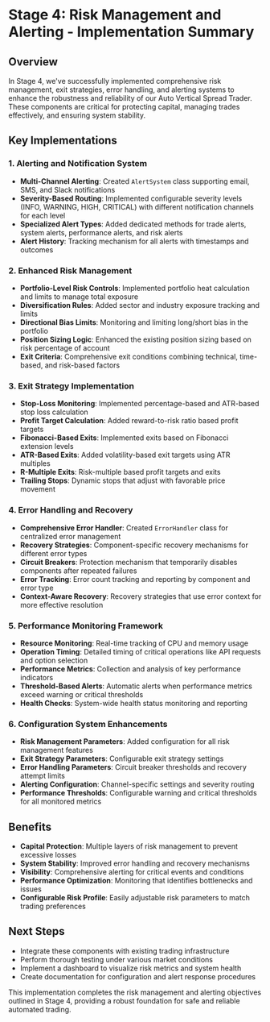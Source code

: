 # Stage 4: Risk Management and Alerting - Implementation Summary

## Overview
In Stage 4, we've successfully implemented comprehensive risk management, exit strategies, error handling, and alerting systems to enhance the robustness and reliability of our Auto Vertical Spread Trader. These components are critical for protecting capital, managing trades effectively, and ensuring system stability.

## Key Implementations

### 1. Alerting and Notification System
- **Multi-Channel Alerting**: Created `AlertSystem` class supporting email, SMS, and Slack notifications
- **Severity-Based Routing**: Implemented configurable severity levels (INFO, WARNING, HIGH, CRITICAL) with different notification channels for each level
- **Specialized Alert Types**: Added dedicated methods for trade alerts, system alerts, performance alerts, and risk alerts
- **Alert History**: Tracking mechanism for all alerts with timestamps and outcomes

### 2. Enhanced Risk Management
- **Portfolio-Level Risk Controls**: Implemented portfolio heat calculation and limits to manage total exposure
- **Diversification Rules**: Added sector and industry exposure tracking and limits
- **Directional Bias Limits**: Monitoring and limiting long/short bias in the portfolio
- **Position Sizing Logic**: Enhanced the existing position sizing based on risk percentage of account
- **Exit Criteria**: Comprehensive exit conditions combining technical, time-based, and risk-based factors

### 3. Exit Strategy Implementation
- **Stop-Loss Monitoring**: Implemented percentage-based and ATR-based stop loss calculation
- **Profit Target Calculation**: Added reward-to-risk ratio based profit targets
- **Fibonacci-Based Exits**: Implemented exits based on Fibonacci extension levels
- **ATR-Based Exits**: Added volatility-based exit targets using ATR multiples
- **R-Multiple Exits**: Risk-multiple based profit targets and exits
- **Trailing Stops**: Dynamic stops that adjust with favorable price movement

### 4. Error Handling and Recovery
- **Comprehensive Error Handler**: Created `ErrorHandler` class for centralized error management
- **Recovery Strategies**: Component-specific recovery mechanisms for different error types
- **Circuit Breakers**: Protection mechanism that temporarily disables components after repeated failures
- **Error Tracking**: Error count tracking and reporting by component and error type
- **Context-Aware Recovery**: Recovery strategies that use error context for more effective resolution

### 5. Performance Monitoring Framework
- **Resource Monitoring**: Real-time tracking of CPU and memory usage
- **Operation Timing**: Detailed timing of critical operations like API requests and option selection
- **Performance Metrics**: Collection and analysis of key performance indicators
- **Threshold-Based Alerts**: Automatic alerts when performance metrics exceed warning or critical thresholds
- **Health Checks**: System-wide health status monitoring and reporting

### 6. Configuration System Enhancements
- **Risk Management Parameters**: Added configuration for all risk management features
- **Exit Strategy Parameters**: Configurable exit strategy settings
- **Error Handling Parameters**: Circuit breaker thresholds and recovery attempt limits
- **Alerting Configuration**: Channel-specific settings and severity routing
- **Performance Thresholds**: Configurable warning and critical thresholds for all monitored metrics

## Benefits
- **Capital Protection**: Multiple layers of risk management to prevent excessive losses
- **System Stability**: Improved error handling and recovery mechanisms
- **Visibility**: Comprehensive alerting for critical events and conditions
- **Performance Optimization**: Monitoring that identifies bottlenecks and issues
- **Configurable Risk Profile**: Easily adjustable risk parameters to match trading preferences

## Next Steps
- Integrate these components with existing trading infrastructure
- Perform thorough testing under various market conditions
- Implement a dashboard to visualize risk metrics and system health
- Create documentation for configuration and alert response procedures

This implementation completes the risk management and alerting objectives outlined in Stage 4, providing a robust foundation for safe and reliable automated trading.

